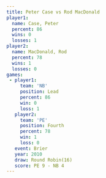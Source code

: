 ```yaml
---
title: Peter Case vs Rod MacDonald
player1:              
  name: Case, Peter   
  percent: 86         
  wins: 0             
  losses: 1           
player2:              
  name: MacDonald, Rod
  percent: 78         
  wins: 1             
  losses: 0           
games:
 - player1:        
     team: 'NB'    
     position: Lead
     percent: 86   
     win: 0        
     loss: 1       
   player2:          
     team: 'PE'      
     position: Fourth
     percent: 78     
     win: 1          
     loss: 0         
   event: Brier         
   year: 2010           
   draw: Round Robin(16)
   score: PE 9 - NB 4   
---
```

